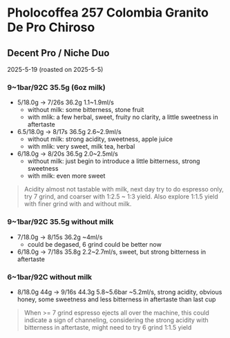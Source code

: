 # Pholocoffea 257 Colombia Granito De Pro Chiroso

## Decent Pro / Niche Duo

2025-5-19 (roasted on 2025-5-5)

### 9~1bar/92C 35.5g (6oz milk)

- 5/18.0g -> 7/26s 36.2g 1.1\~1.9ml/s
  - without milk: some bitterness, stone fruit
  - with mlik: a few herbal, sweet, fruity no clarity, a little sweetness in aftertaste
- 6.5/18.0g -> 8/17s 36.5g 2.6\~2.9ml/s
  - without milk: strong acidity, sweetness, apple juice
  - with mlik: very sweet, milk tea, herbal
- 6/18.0g -> 8/20s 36.5g 2.0\~2.5ml/s
  - without milk: just begin to introduce a little bitterness, strong sweetness
  - with milk: even more sweet

> Acidity almost not tastable with milk,
next day try to do espresso only,
try 7 grind, and coarser with 1:2.5 ~ 1:3 yield.
Also explore 1:1.5 yield with finer grind with and without milk.

### 9~1bar/92C 35.5g without milk

- 7/18.0g -> 8/15s 36.2g \~4ml/s
  - could be degased, 6 grind could be better now
- 6/18.0g -> 7/18s 35.8g 2.2\~2.7ml/s, sweet, but strong bitterness in aftertaste

### 6~1bar/92C without milk

- 8/18.0g 44g -> 9/16s 44.3g 5.8\~5.6bar \~5.2ml/s, strong acidity, obvious honey, some sweetness and less bitterness in aftertaste than last cup

> When >= 7 grind espresso ejects all over the machine,
this could indicate a sign of channeling,
considering the strong acidity with bitterness in aftertaste,
might need to try 6 grind 1:1.5 yield
